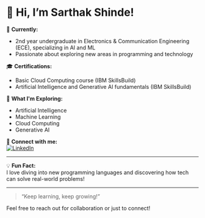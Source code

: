 # 👋 Hi, I’m Sarthak Shinde!

🌱 **Currently:**  
- 2nd year undergraduate in Electronics & Communication Engineering (ECE), specializing in AI and ML
- Passionate about exploring new areas in programming and technology

🎓 **Certifications:**  
- Basic Cloud Computing course (IBM SkillsBuild)  
- Artificial Intelligence and Generative AI fundamentals (IBM SkillsBuild)

🚀 **What I'm Exploring:**  
- Artificial Intelligence  
- Machine Learning  
- Cloud Computing  
- Generative AI

🔗 **Connect with me:**  
[![LinkedIn](https://img.shields.io/badge/LinkedIn-blue?logo=linkedin)](https://www.linkedin.com/in/sarthak-shinde-b7bb63324?utm_source=share&utm_campaign=share_via&utm_content=profile&utm_medium=android_app)

---

💡 **Fun Fact:**  
I love diving into new programming languages and discovering how tech can solve real-world problems!

---

> “Keep learning, keep growing!”

Feel free to reach out for collaboration or just to connect!

